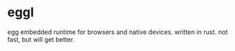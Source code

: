 # eggl
egg embedded runtime for browsers and native devices.
written in rust. not fast, but will get better.
